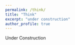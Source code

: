 ```yaml
---
permalink: /think/
title: "Think"
excerpt: "under construction"
author_profile: true
---
```


Under Construction
